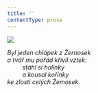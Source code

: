 ```yaml
---
title: ''
contentType: prose
---
```


![](../Images/065.jpg)

_Byl jeden chlápek z Žernosek  
a tvář mu pořád křivil vztek:  
         stáhl si holínky  
         a kousal kořínky  
ke zlosti celých Žemosek._
